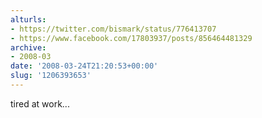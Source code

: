 ```yaml
---
alturls:
- https://twitter.com/bismark/status/776413707
- https://www.facebook.com/17803937/posts/856464481329
archive:
- 2008-03
date: '2008-03-24T21:20:53+00:00'
slug: '1206393653'
---
```


tired at work...

